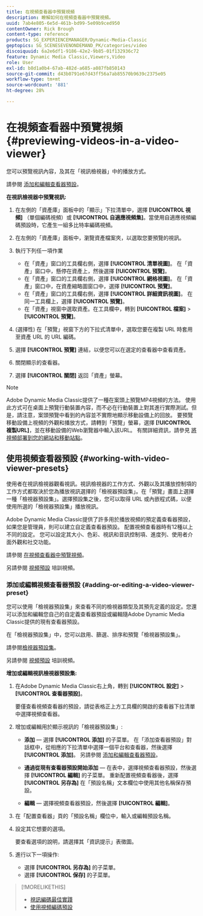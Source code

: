 ```yaml
---
title: 在視頻查看器中預覽視頻
description: 瞭解如何在視頻查看器中預覽視頻。
uuid: 7ab4e805-6e5d-461b-bd99-5e09b9ced950
contentOwner: Rick Brough
content-type: reference
products: SG_EXPERIENCEMANAGER/Dynamic-Media-Classic
geptopics: SG_SCENESEVENONDEMAND_PK/categories/video
discoiquuid: 6a2e6df1-9186-42e2-9b85-01f132936c72
feature: Dynamic Media Classic,Viewers,Video
role: User
exl-id: b8d1a0b4-67ab-482d-a685-a087fb850143
source-git-commit: d43b0791e67d43ff56a7ab85570b9639c2375e05
workflow-type: tm+mt
source-wordcount: '881'
ht-degree: 28%

---
```


# 在視頻查看器中預覽視頻{#previewing-videos-in-a-video-viewer}

您可以預覽視訊內容，及其在「視訊檢視器」中的播放方式。

請參閱 [添加和編輯查看器預設](application-setup.md#adding_and_editing_viewer_presets)。

**在視訊檢視器中預覽視訊:**

1. 在左側的「資產庫」面板中的「顯示」下拉清單中，選擇 **[!UICONTROL 視頻]** （單個編碼視頻）或 **[!UICONTROL 自適應視頻集]**。當使用自適應視頻編碼預設時，它產生一組多比特率編碼視頻。
1. 在左側的「資產庫」面板中，瀏覽資產檔案夾，以選取您要預覽的視訊。
1. 執行下列任一項作業

   * 在「資產」窗口的工具欄右側，選擇 **[!UICONTROL 清單視圖]**。 在「資產」窗口中，懸停在資產上，然後選擇 **[!UICONTROL 預覽]**。
   * 在「資產」窗口的工具欄右側，選擇 **[!UICONTROL 網格視圖]**。 在「資產」窗口中，在資產縮略圖窗口中，選擇 **[!UICONTROL 預覽]**。
   * 在「資產」窗口的工具欄右側，選擇 **[!UICONTROL 詳細資訊視圖]**。 在同一工具欄上，選擇 **[!UICONTROL 預覽]**。
   * 在「資產」視窗中選取資產。在工具欄中，轉到 **[!UICONTROL 檔案]** > **[!UICONTROL 預覽]**。

1. (選擇性) 在「預覽」視窗下方的下拉式清單中，選取您要在複製 URL 時套用至資產 URL 的 URL 編碼。
1. 選擇 **[!UICONTROL 預覽]** 連結，以便您可以在選定的查看器中查看資產。
1. 關閉顯示的查看器。
1. 選擇 **[!UICONTROL 關閉]** 返回「資產」螢幕。

>[!NOTE]
>
>Adobe Dynamic Media Classic提供了一種在案頭上預覽MP4視頻的方法。 使用此方式可在桌面上預覽行動裝置內容，而不必在行動裝置上對其進行實際測試。但是，請注意，案頭預覽中看到的內容並不實際地顯示移動設備上的回放。 要預覽移動設備上視頻的外觀和播放方式，請轉到「預覽」螢幕，選擇 **[!UICONTROL 複製URL]**，並在移動設備的Web瀏覽器中輸入該URL。 有關詳細資訊，請參見 [將視頻部署到您的網站和移動站點](deploying-video-websites-mobile-sites.md#deploying_video_to_your_websites_and_mobile_sites)。

## 使用視頻查看器預設 {#working-with-video-viewer-presets}

使用者在視訊檢視器觀看視訊。視訊檢視器的工作方式、外觀以及其播放控制項的工作方式都取決於您為播放視訊選擇的「檢視器預設集」。在「預覽」畫面上選擇一種「檢視器預設集」。選擇預設集之後，您可以取得 URL 或內嵌程式碼，以便使用所選的「檢視器預設集」播放視訊。

Adobe Dynamic Media Classic提供了許多用於播放視頻的預定義查看器預設，如果您是管理員，則可以建立自定義查看器預設。 配置視頻查看器時有12種以上不同的設定。 您可以設定其大小、色彩、視訊和音訊控制項、進度列、使用者介面外觀和社交功能。

請參閱 [在視頻查看器中預覽視頻](previewing-videos-video-viewer.md#previewing_videos_in_a_video_viewer)。

另請參閱 [視頻預設](https://s7d5.scene7.com/s7viewers/html5/VideoViewer.html?videoserverurl=https://s7d5.scene7.com/is/content/&amp;emailurl=https://s7d5.scene7.com/s7/emailFriend&amp;serverUrl=https://s7d5.scene7.com/is/image/&amp;config=Scene7SharedAssets/Universal_HTML5_Video&amp;contenturl=https://s7d5.scene7.com/skins/&amp;asset=S7tutorials/549_video-presets_converted%20renamed_Done-AVS) 培訓視頻。

### 添加或編輯視頻查看器預設 {#adding-or-editing-a-video-viewer-preset}

您可以使用「檢視器預設集」來查看不同的檢視器類型及其預先定義的設定。您還可以添加和編輯您自己的自定義查看器預設或編輯隨Adobe Dynamic Media Classic提供的現有查看器預設。

在「檢視器預設集」中，您可以啟用、篩選、排序和預覽「檢視器預設集」。

請參閱[檢視器預設集](application-setup.md#viewer_presets)。

另請參閱 [視頻預設](https://s7d5.scene7.com/s7viewers/html5/VideoViewer.html?videoserverurl=https://s7d5.scene7.com/is/content/&amp;emailurl=https://s7d5.scene7.com/s7/emailFriend&amp;serverUrl=https://s7d5.scene7.com/is/image/&amp;config=Scene7SharedAssets/Universal_HTML5_Video&amp;contenturl=https://s7d5.scene7.com/skins/&amp;asset=S7tutorials/549_video-presets_converted%20renamed_Done-AVS) 培訓視頻。

**增加或編輯視訊檢視器預設集:**

1. 在Adobe Dynamic Media Classic右上角，轉到 **[!UICONTROL 設定]** > **[!UICONTROL 查看器預設]**。

   要僅查看視頻查看器的預設，請從表格正上方工具欄的開啟的查看器下拉清單中選擇視頻查看器。

1. 增加或編輯用於顯示視訊的「檢視器預設集」:

   * **添加**  — 選擇 **[!UICONTROL 添加]** 的子菜單。 在「添加查看器預設」對話框中，從相應的下拉清單中選擇一個平台和查看器，然後選擇 **[!UICONTROL 添加]**。
   另請參閱 [添加和編輯查看器預設](application-setup.md#adding_and_editing_viewer_presets)。

   * **通過從現有查看器預設開始添加**  — 在表中，選擇視頻查看器預設，然後選擇 **[!UICONTROL 編輯]** 的子菜單。
   重新配置視頻查看器後，選擇 **[!UICONTROL 另存為]** 在「預設名稱」文本欄位中使用其他名稱保存預設。

   * **編輯**  — 選擇視頻查看器預設，然後選擇 **[!UICONTROL 編輯]**。



1. 在「配置查看器」頁的「預設名稱」欄位中，輸入或編輯預設名稱。
1. 設定其它想要的選項。

   要查看選項的說明，請選擇其「資訊提示」表徵圖。

1. 進行以下一項操作:

   * 選擇 **[!UICONTROL 另存為]** 的子菜單。
   * 選擇 **[!UICONTROL 保存]** 的子菜單。

>[!MORELIKETHIS]
>
>* [視訊編碼最佳實踐](uploading-encoding-videos.md#best_practices_for_video_encoding)
>* [使用視頻編碼預設](uploading-encoding-videos.md#working_with_video_encoding_presets)

